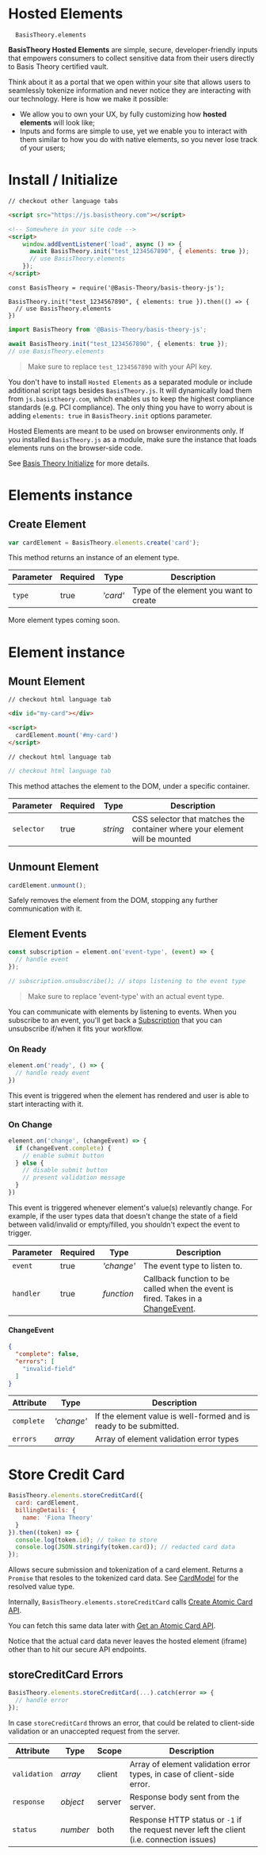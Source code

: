 # Hosted Elements

```
  BasisTheory.elements
```

**BasisTheory Hosted Elements** are simple, secure, developer-friendly inputs that empowers consumers to collect sensitive data from their users directly to Basis Theory certified vault.

Think about it as a portal that we open within your site that allows users to seamlessly tokenize information and never notice they are interacting with our technology. Here is how we make it possible:

- We allow you to own your UX, by fully customizing how **hosted elements** will look like;
- Inputs and forms are simple to use, yet we enable you to interact with them similar to how you do with native elements, so you never lose track of your users;

# Install / Initialize

```shell
// checkout other language tabs
```

```html
<script src="https://js.basistheory.com"></script>

<!-- Somewhere in your site code -->
<script>
    window.addEventListener('load', async () => {
      await BasisTheory.init("test_1234567890", { elements: true });
      // use BasisTheory.elements
    });  
</script>
```

```javascript--node
const BasisTheory = require('@Basis-Theory/basis-theory-js');

BasisTheory.init("test_1234567890", { elements: true }).then(() => {
  // use BasisTheory.elements
})
```

```typescript
import BasisTheory from '@Basis-Theory/basis-theory-js';

await BasisTheory.init("test_1234567890", { elements: true });
// use BasisTheory.elements
```
> Make sure to replace `test_1234567890` with your API key.

You don't have to install `Hosted Elements` as a separated module or include additional script tags besides `BasisTheory.js`. It will dynamically load them from `js.basistheory.com`, which enables us to keep the highest compliance standards (e.g. PCI compliance). The only thing you have to worry about is adding `elements: true` in `BasisTheory.init` options parameter.

<aside class="warning">
  Hosted Elements are meant to be used on browser environments only. If you installed <code>BasisTheory.js</code> as a module, make sure the instance that loads elements runs on the browser-side code.
</aside>

See [Basis Theory Initialize](#initialize) for more details.

# Elements instance

## Create Element

```javascript
var cardElement = BasisTheory.elements.create('card');
```

This method returns an instance of an element type.

Parameter | Required | Type     | Description
--------- | -------- | -------- | -----------
`type`    | true     | *'card'* | Type of the element you want to create


<aside class="notice">
  More element types coming soon.
</aside>

# Element instance

## Mount Element

```shell
// checkout html language tab
```

```html
<div id="my-card"></div>

<script>
  cardElement.mount('#my-card')
</script>
```

```javascript--node
// checkout html language tab
```

```typescript
// checkout html language tab
```

This method attaches the element to the DOM, under a specific container.

Parameter  | Required | Type     | Description
---------- | -------- | -------- | -----------
`selector` | true     | *string* | CSS selector that matches the container where your element will be mounted

## Unmount Element

```javascript
cardElement.unmount();
```

Safely removes the element from the DOM, stopping any further communication with it.

## Element Events

```javascript
const subscription = element.on('event-type', (event) => {
  // handle event  
});

// subscription.unsubscribe(); // stops listening to the event type
```
> Make sure to replace 'event-type' with an actual event type.

You can communicate with elements by listening to events. When you subscribe to an event, you'll get back a [Subscription](https://rxjs-dev.firebaseapp.com/guide/subscription) that you can unsubscribe if/when it fits your workflow.

### On Ready

```javascript
element.on('ready', () => {
  // handle ready event 
})
```

This event is triggered when the element has rendered and user is able to start interacting with it.

### On Change

```javascript
element.on('change', (changeEvent) => {
  if (changeEvent.complete) {
    // enable submit button  
  } else {
    // disable submit button
    // present validation message
  }
})
```

This event is triggered whenever element's value(s) relevantly change. For example, if the user types data that doesn't change the state of a field between valid/invalid or empty/filled, you shouldn't expect the event to trigger.

Parameter | Required | Type       | Description
--------- | -------- | ---------- | -----------
`event`   | true     | *'change'* | The event type to listen to.
`handler` | true     | *function* | Callback function to be called when the event is fired. Takes in a [ChangeEvent](#changeevent).

#### ChangeEvent

```json
{
  "complete": false,
  "errors": [
    "invalid-field"
  ]
}
```

Attribute  | Type       | Description
---------- | ---------- | -----------
`complete` | *'change'* | If the element value is well-formed and is ready to be submitted.
`errors`   | *array*    | Array of element validation error types

# Store Credit Card

```javascript
BasisTheory.elements.storeCreditCard({
  card: cardElement,
  billingDetails: {
    name: 'Fiona Theory'  
  }
}).then((token) => {
  console.log(token.id); // token to store
  console.log(JSON.stringify(token.card)); // redacted card data
});
```

Allows secure submission and tokenization of a card element. Returns a `Promise` that resoles to the tokenized card data. See [CardModel](#cardmodel) for the resolved value type.

Internally, `BasisTheory.elements.storeCreditCard` calls [Create Atomic Card API](#create-atomic-card).

You can fetch this same data later with [Get an Atomic Card API](#get-an-atomic-card).

<aside class="notice">
  Notice that the actual card data never leaves the hosted element (iframe) other than to hit our secure API endpoints. 
</aside>

## storeCreditCard Errors

```javascript
BasisTheory.elements.storeCreditCard(...).catch(error => {
  // handle error
});
```

In case `storeCreditCard` throws an error, that could be related to client-side validation or an unaccepted request from the server.

Attribute    | Type       | Scope  | Description
------------ | ---------- | ------ | -----------
`validation` | *array*    | client | Array of element validation error types, in case of client-side error.
`response`   | *object*   | server | Response body sent from the server.
`status`     | *number*   | both   | Response HTTP status or `-1` if the request never left the client (i.e. connection issues)
